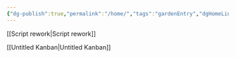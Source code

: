 ```yaml
---
{"dg-publish":true,"permalink":"/home/","tags":"gardenEntry","dgHomeLink":true,"dgPassFrontmatter":false}
---
```



[[Script rework|Script rework]]

[[Untitled Kanban|Untitled Kanban]]

